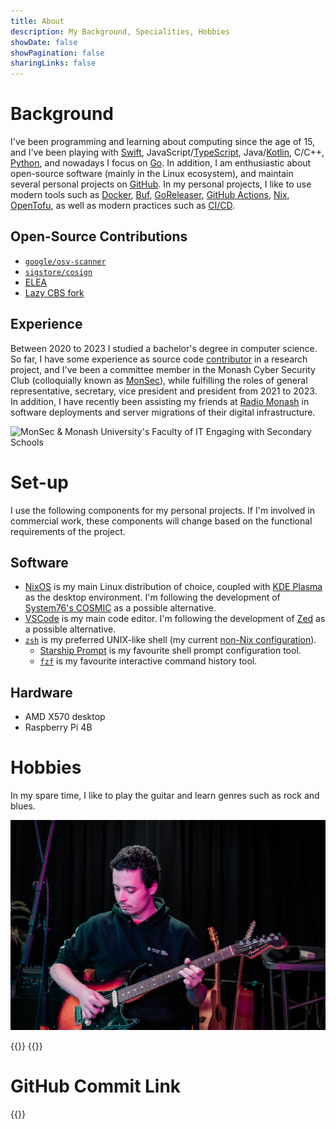 ```yaml
---
title: About
description: My Background, Specialities, Hobbies
showDate: false
showPagination: false
sharingLinks: false
---
```

# Background
I've been programming and learning about computing since the age of 15, and I've been playing with [Swift](https://www.swift.org), JavaScript/[TypeScript](https://typescriptlang.org), Java/[Kotlin](https://kotlinlang.org), C/C++, [Python](https://python.org), and nowadays I focus on [Go](https://go.dev). In addition, I am enthusiastic about open-source software (mainly in the Linux ecosystem), and maintain several personal projects on [GitHub](https://github.com/AppleGamer22). In my personal projects, I like to use modern tools such as [Docker](https://www.docker.com), [Buf](https://buf.build), [GoReleaser](https://goreleaser.com), [GitHub Actions](https://github.com/features/actions), [Nix](https://nixos.org), [OpenTofu](https://opentofu.org), as well as modern practices such as [CI/CD](/tags/ci/cd/).

## Open-Source Contributions
* [`google/osv-scanner`](https://github.com/google/osv-scanner/pulls?q=author%3AAppleGamer22)
* [`sigstore/cosign`](https://github.com/sigstore/cosign/pulls?q=author%3AAppleGamer22)
* [ELEA](https://github.com/HPI-ELEA/elea/pulls?q=author%3AAppleGamer22)
* [Lazy CBS fork](https://github.com/AppleGamer22/FIT2082)

## Experience
Between 2020 to 2023 I studied a bachelor's degree in computer science. So far, I have some experience as source code [contributor](https://github.com/AppleGamer22/FIT2082) in a research project, and I've been a committee member in the Monash Cyber Security Club (colloquially known as [MonSec](https://monsec.io/contact_team/#2023-team)), while fulfilling the roles of general representative, secretary, vice president and president from 2021 to 2023. In addition, I have recently been assisting my friends at [Radio Monash](https://www.radiomonash.online) in software deployments and server migrations of their digital infrastructure.

![MonSec & Monash University's Faculty of IT Engaging with Secondary Schools](parameter-based_access_control.jpg "MonSec & Monash University's Faculty of IT Engaging with Secondary Schools")

# Set-up
I use the following components for my personal projects. If I'm involved in commercial work, these components will change based on the functional requirements of the project.

## Software
* [NixOS](https://nixos.org) is my main Linux distribution of choice, coupled with [KDE Plasma](https://kde.org/plasma-desktop/) as the desktop environment. I'm following the development of [System76's COSMIC](https://system76.com/cosmic/) as a possible alternative.
* [VSCode](https://code.visualstudio.com) is my main code editor. I'm following the development of [Zed](https://zed.dev) as a possible alternative.
* [`zsh`](https://www.zsh.org) is my preferred UNIX-like shell (my current [non-Nix configuration](/posts/shell/)).
	* [Starship Prompt](https://starship.rs) is my favourite shell prompt configuration tool.
	* [`fzf`](https://github.com/junegunn/fzf) is my favourite interactive command history tool.

## Hardware
* AMD X570 desktop
* Raspberry Pi 4B
<!-- * Apple MacBook Pro -->

# Hobbies
In my spare time, I like to play the guitar and learn genres such as rock and blues.

![Radio Monash Vibe Night 2023 Semester 2](radmon_vibe_night_2023s2.jpg "Radio Monash Vibe Night 2023 Semester 2")

{{<youtube id="T0oav_k5ZlY">}}
{{<youtube type="short" id="We9uCvzGWbU">}}

# GitHub Commit Link
{{<commit>}}